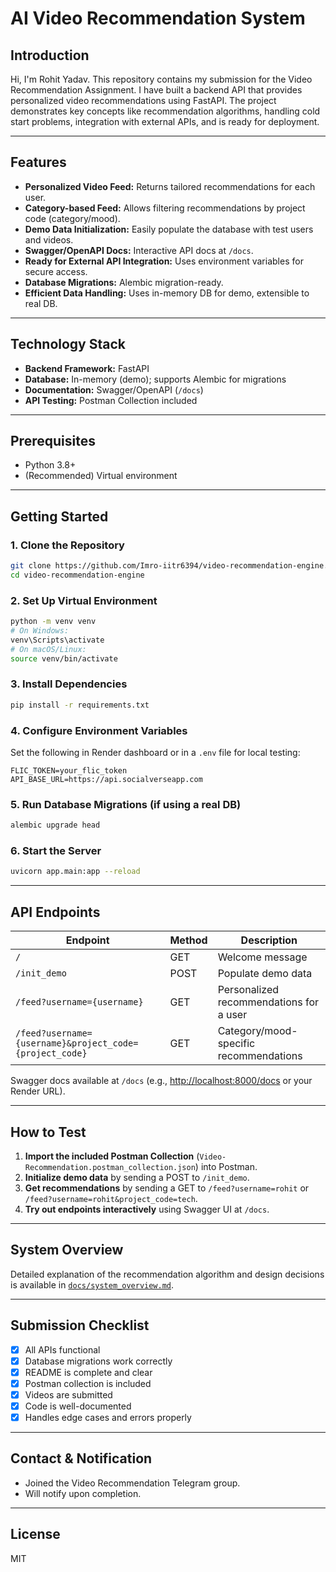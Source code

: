 # AI Video Recommendation System

## Introduction

Hi, I'm Rohit Yadav. This repository contains my submission for the Video Recommendation Assignment. I have built a backend API that provides personalized video recommendations using FastAPI. The project demonstrates key concepts like recommendation algorithms, handling cold start problems, integration with external APIs, and is ready for deployment.

---

## Features

- **Personalized Video Feed:** Returns tailored recommendations for each user.
- **Category-based Feed:** Allows filtering recommendations by project code (category/mood).
- **Demo Data Initialization:** Easily populate the database with test users and videos.
- **Swagger/OpenAPI Docs:** Interactive API docs at `/docs`.
- **Ready for External API Integration:** Uses environment variables for secure access.
- **Database Migrations:** Alembic migration-ready.
- **Efficient Data Handling:** Uses in-memory DB for demo, extensible to real DB.

---

## Technology Stack

- **Backend Framework:** FastAPI
- **Database:** In-memory (demo); supports Alembic for migrations
- **Documentation:** Swagger/OpenAPI (`/docs`)
- **API Testing:** Postman Collection included

---

## Prerequisites

- Python 3.8+
- (Recommended) Virtual environment

---

## Getting Started

### 1. **Clone the Repository**

```bash
git clone https://github.com/Imro-iitr6394/video-recommendation-engine.git
cd video-recommendation-engine
```

### 2. **Set Up Virtual Environment**

```bash
python -m venv venv
# On Windows:
venv\Scripts\activate
# On macOS/Linux:
source venv/bin/activate
```

### 3. **Install Dependencies**

```bash
pip install -r requirements.txt
```

### 4. **Configure Environment Variables**

Set the following in Render dashboard or in a `.env` file for local testing:

```
FLIC_TOKEN=your_flic_token
API_BASE_URL=https://api.socialverseapp.com
```

### 5. **Run Database Migrations** (if using a real DB)

```bash
alembic upgrade head
```

### 6. **Start the Server**

```bash
uvicorn app.main:app --reload
```

---

## API Endpoints

| Endpoint                                 | Method | Description                                   |
|-------------------------------------------|--------|-----------------------------------------------|
| `/`                                      | GET    | Welcome message                               |
| `/init_demo`                             | POST   | Populate demo data                            |
| `/feed?username={username}`              | GET    | Personalized recommendations for a user       |
| `/feed?username={username}&project_code={project_code}` | GET | Category/mood-specific recommendations        |

Swagger docs available at `/docs` (e.g., [http://localhost:8000/docs](http://localhost:8000/docs) or your Render URL).

---

## How to Test

1. **Import the included Postman Collection** (`Video-Recommendation.postman_collection.json`) into Postman.
2. **Initialize demo data** by sending a POST to `/init_demo`.
3. **Get recommendations** by sending a GET to `/feed?username=rohit` or `/feed?username=rohit&project_code=tech`.
4. **Try out endpoints interactively** using Swagger UI at `/docs`.

---

## System Overview

Detailed explanation of the recommendation algorithm and design decisions is available in [`docs/system_overview.md`](docs/system_overview.md).

---

## Submission Checklist

- [x] All APIs functional
- [x] Database migrations work correctly
- [x] README is complete and clear
- [x] Postman collection is included
- [x] Videos are submitted
- [x] Code is well-documented
- [x] Handles edge cases and errors properly

---

## Contact & Notification

- Joined the Video Recommendation Telegram group.
- Will notify upon completion.

---

## License

MIT
